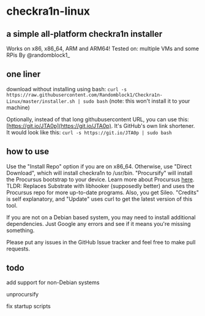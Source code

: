 # checkra1n-linux
## a simple all-platform checkra1n installer
Works on x86, x86\_64, ARM and ARM64!
Tested on: multiple VMs and some RPis
By @randomblock1\_

## one liner
download without installing using bash:
```curl -s https://raw.githubusercontent.com/Randomblock1/Checkra1n-Linux/master/installer.sh | sudo bash```
(note: this won't install it to your machine)

Optionally, instead of that long githubusercontent URL, you can use this: [https://git.io/JTA0p](https://git.io/JTA0p). It's GitHub's own link shortener. It would look like this: ```curl -s https://git.io/JTA0p | sudo bash```

## how to use
Use the "Install Repo" option if you are on x86\_64. Otherwise, use "Direct Download", which will install checkra1n to /usr/bin.
"Procursify" will install the Procursus bootstrap to your device. Learn more about Procursus [here](https://github.com/ProcursusTeam/Procursus). TLDR: Replaces Substrate with libhooker (supposedly better) and uses the Procursus repo for more up-to-date programs. Also, you get Sileo.
"Credits" is self explanatory, and "Update" uses curl to get the latest version of this tool.

If you are not on a Debian based system, you may need to install additional dependencies. Just Google any errors and see if it means you're missing something.

Please put any issues in the GitHub Issue tracker and feel free to make pull requests.

## todo
add support for non-Debian systems

unprocursify

fix startup scripts
